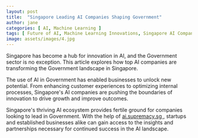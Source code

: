 ```yaml
---
layout: post
title:  "Singapore Leading AI Companies Shaping Government"
author: jane
categories: [ AI, Machine Learning ]
tags: [ Future of AI, Machine Learning Innovations, Singapore AI Companies ]
image: assets/images/4.jpg
---
```


Singapore has become a hub for innovation in AI, and the Government sector is no exception. This article explores how top AI companies are transforming the Government landscape in Singapore.

The use of AI in Government has enabled businesses to unlock new potential. From enhancing customer experiences to optimizing internal processes, Singapore's AI companies are pushing the boundaries of innovation to drive growth and improve outcomes.

Singapore's thriving AI ecosystem provides fertile ground for companies looking to lead in Government. With the help of <a href="https://ai.supremacy.sg" target="_blank"> ai.supremacy.sg </a>, startups and established businesses alike can gain access to the insights and partnerships necessary for continued success in the AI landscape.
